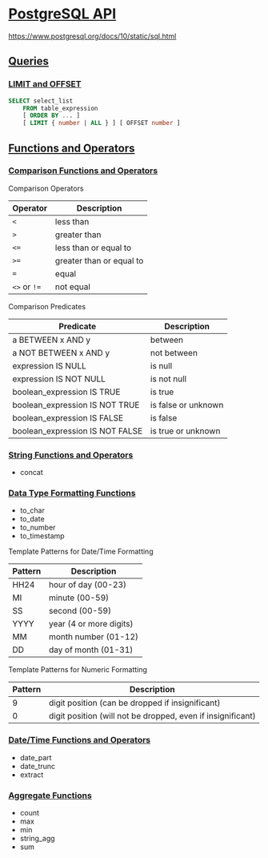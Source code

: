 # [PostgreSQL API](https://gitee.com/mrhuangyuhui/notes/blob/master/apis/postgresql-api.md)

<https://www.postgresql.org/docs/10/static/sql.html>

## [Queries](https://www.postgresql.org/docs/10/static/queries.html)

### [LIMIT and OFFSET](https://www.postgresql.org/docs/10/static/queries-limit.html)

```sql
SELECT select_list
    FROM table_expression
    [ ORDER BY ... ]
    [ LIMIT { number | ALL } ] [ OFFSET number ]
```

## [Functions and Operators](https://www.postgresql.org/docs/10/static/functions.html)

### [Comparison Functions and Operators](https://www.postgresql.org/docs/10/static/functions-comparison.html)

Comparison Operators

Operator | Description
--- | ---
`<` | less than
`>` | greater than
`<=` | less than or equal to
`>=` | greater than or equal to
`=` | equal
`<>` or `!=` | not equal

Comparison Predicates

Predicate | Description
--- | ---
a BETWEEN x AND y | between
a NOT BETWEEN x AND y | not between
expression IS NULL | is null
expression IS NOT NULL | is not null
boolean_expression IS TRUE | is true
boolean_expression IS NOT TRUE | is false or unknown
boolean_expression IS FALSE | is false
boolean_expression IS NOT FALSE | is true or unknown

### [String Functions and Operators](https://www.postgresql.org/docs/10/static/functions-string.html)

- concat

### [Data Type Formatting Functions](https://www.postgresql.org/docs/10/static/functions-formatting.html)

- to_char
- to_date
- to_number
- to_timestamp

Template Patterns for Date/Time Formatting

Pattern | Description
--- | ---
HH24 | hour of day (00-23)
MI | minute (00-59)
SS | second (00-59)
YYYY | year (4 or more digits)
MM | month number (01-12)
DD | day of month (01-31)

Template Patterns for Numeric Formatting

Pattern | Description
--- | ---
9 | digit position (can be dropped if insignificant)
0 | digit position (will not be dropped, even if insignificant)

### [Date/Time Functions and Operators](https://www.postgresql.org/docs/10/static/functions-datetime.html)

- date_part
- date_trunc
- extract

### [Aggregate Functions](https://www.postgresql.org/docs/10/static/functions-aggregate.html)

- count
- max
- min
- string_agg
- sum